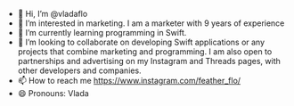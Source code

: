 - 👋 Hi, I’m @vladaflo
- 👀 I’m interested in marketing. I am a marketer with 9 years of experience
- 🌱 I’m currently learning programming in Swift.
- 💞️ I’m looking to collaborate on developing Swift applications or any projects that combine marketing and programming. I am also open to partnerships and advertising on my Instagram and Threads pages, with other developers and companies.
- 📫 How to reach me https://www.instagram.com/feather_flo/
- 😄 Pronouns: Vlada
